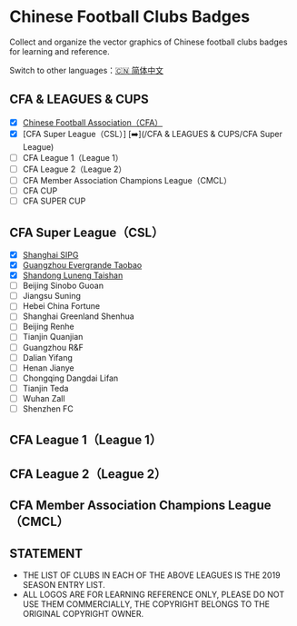 # Chinese Football Clubs Badges

Collect and organize the vector graphics of Chinese football clubs badges for learning and reference.

Switch to other languages：[🇨🇳 简体中文](/README.md)

## CFA & LEAGUES & CUPS

- [x] [Chinese Football Association（CFA）](/CFA%20&%20LEAGUES%20&%20CUPS/Chinese%20Football%20Association)
- [x] [CFA Super League（CSL）] [➡️](/CFA & LEAGUES & CUPS/CFA Super League)
- [ ] CFA League 1（League 1）
- [ ] CFA League 2（League 2）
- [ ] CFA Member Association Champions League（CMCL）
- [ ] CFA CUP
- [ ] CFA SUPER CUP

## CFA Super League（CSL）

- [x] [Shanghai SIPG](/CFA%20SUPER%20LEAGUE/Shanghai%20SIPG)
- [x] [Guangzhou Evergrande Taobao](/CFA%20SUPER%20LEAGUE/Guangzhou%20Evergrande%20Taobao)
- [x] [Shandong Luneng Taishan](/CFA%20SUPER%20LEAGUE/Shandong%20Luneng%20Taishan)
- [ ] Beijing Sinobo Guoan
- [ ] Jiangsu Suning
- [ ] Hebei China Fortune
- [ ] Shanghai Greenland Shenhua
- [ ] Beijing Renhe
- [ ] Tianjin Quanjian
- [ ] Guangzhou R&F
- [ ] Dalian Yifang
- [ ] Henan Jianye
- [ ] Chongqing Dangdai Lifan
- [ ] Tianjin Teda
- [ ] Wuhan Zall
- [ ] Shenzhen FC

## CFA League 1（League 1）

## CFA League 2（League 2）

## CFA Member Association Champions League（CMCL）

## STATEMENT

- THE LIST OF CLUBS IN EACH OF THE ABOVE LEAGUES IS THE 2019 SEASON ENTRY LIST.
- ALL LOGOS ARE FOR LEARNING REFERENCE ONLY, PLEASE DO NOT USE THEM COMMERCIALLY, THE COPYRIGHT BELONGS TO THE ORIGINAL COPYRIGHT OWNER.

